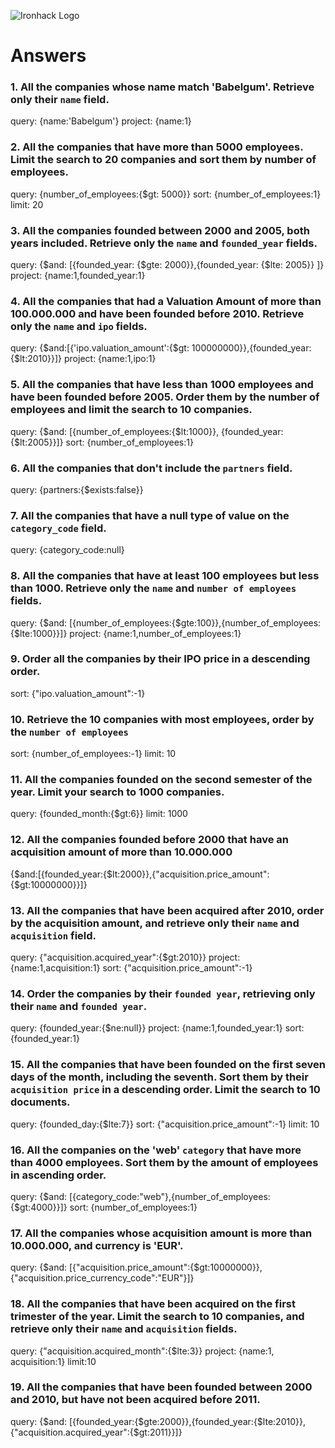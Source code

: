 ![Ironhack Logo](https://i.imgur.com/1QgrNNw.png)

# Answers

### 1. All the companies whose name match 'Babelgum'. Retrieve only their `name` field.

query: {name:'Babelgum'}
project: {name:1}

### 2. All the companies that have more than 5000 employees. Limit the search to 20 companies and sort them by **number of employees**.

query: {number_of_employees:{$gt: 5000}}
sort: {number_of_employees:1}
limit: 20

### 3. All the companies founded between 2000 and 2005, both years included. Retrieve only the `name` and `founded_year` fields.

query: {$and: [{founded_year: {$gte: 2000}},{founded_year: {$lte: 2005}} ]}
project: {name:1,founded_year:1}

### 4. All the companies that had a Valuation Amount of more than 100.000.000 and have been founded before 2010. Retrieve only the `name` and `ipo` fields.

query: {$and:[{'ipo.valuation_amount':{$gt: 100000000}},{founded_year:{$lt:2010}}]}
project: {name:1,ipo:1}

### 5. All the companies that have less than 1000 employees and have been founded before 2005. Order them by the number of employees and limit the search to 10 companies.

query: {$and: [{number_of_employees:{$lt:1000}}, {founded_year:{$lt:2005}}]}
sort: {number_of_employees:1}

### 6. All the companies that don't include the `partners` field.

query: {partners:{$exists:false}}

### 7. All the companies that have a null type of value on the `category_code` field.

query: {category_code:null}

### 8. All the companies that have at least 100 employees but less than 1000. Retrieve only the `name` and `number of employees` fields.

query: {$and: [{number_of_employees:{$gte:100}},{number_of_employees:{$lte:1000}}]}
project: {name:1,number_of_employees:1}

### 9. Order all the companies by their IPO price in a descending order.

sort: {"ipo.valuation_amount":-1}

### 10. Retrieve the 10 companies with most employees, order by the `number of employees`

sort: {number_of_employees:-1}
limit: 10

### 11. All the companies founded on the second semester of the year. Limit your search to 1000 companies.

query: {founded_month:{$gt:6}}
limit: 1000

### 12. All the companies founded before 2000 that have an acquisition amount of more than 10.000.000

{$and:[{founded_year:{$lt:2000}},{"acquisition.price_amount":{$gt:10000000}}]}

### 13. All the companies that have been acquired after 2010, order by the acquisition amount, and retrieve only their `name` and `acquisition` field.

query: {"acquisition.acquired_year":{$gt:2010}}
project: {name:1,acquisition:1}
sort: {"acquisition.price_amount":-1}

### 14. Order the companies by their `founded year`, retrieving only their `name` and `founded year`.

query: {founded_year:{$ne:null}}
project: {name:1,founded_year:1}
sort: {founded_year:1}

### 15. All the companies that have been founded on the first seven days of the month, including the seventh. Sort them by their `acquisition price` in a descending order. Limit the search to 10 documents.

query: {founded_day:{$lte:7}}
sort: {"acquisition.price_amount":-1}
limit: 10

### 16. All the companies on the 'web' `category` that have more than 4000 employees. Sort them by the amount of employees in ascending order.

query: {$and: [{category_code:"web"},{number_of_employees:{$gt:4000}}]}
sort: {number_of_employees:1}

### 17. All the companies whose acquisition amount is more than 10.000.000, and currency is 'EUR'.

query: {$and: [{"acquisition.price_amount":{$gt:10000000}},{"acquisition.price_currency_code":"EUR"}]}

### 18. All the companies that have been acquired on the first trimester of the year. Limit the search to 10 companies, and retrieve only their `name` and `acquisition` fields.

query: {"acquisition.acquired_month":{$lte:3}}
project: {name:1, acquisition:1}
limit:10

### 19. All the companies that have been founded between 2000 and 2010, but have not been acquired before 2011.

query: {$and: [{founded_year:{$gte:2000}},{founded_year:{$lte:2010}},{"acquisition.acquired_year":{$gt:2011}}]}
